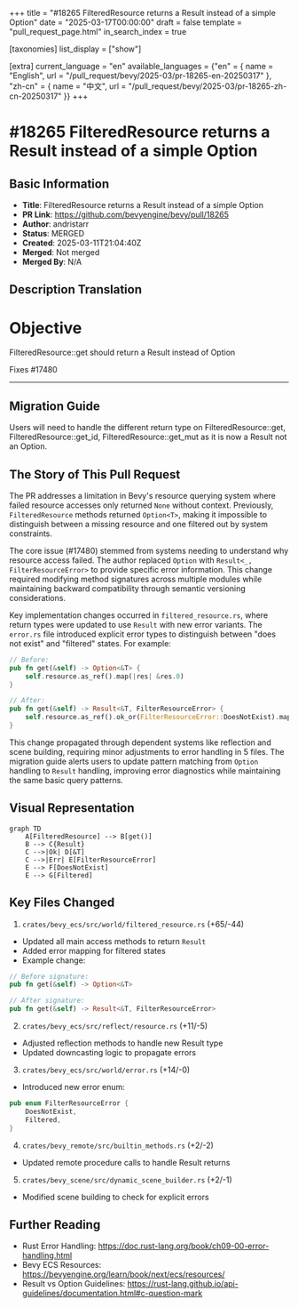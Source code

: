+++
title = "#18265 FilteredResource returns a Result instead of a simple Option"
date = "2025-03-17T00:00:00"
draft = false
template = "pull_request_page.html"
in_search_index = true

[taxonomies]
list_display = ["show"]

[extra]
current_language = "en"
available_languages = {"en" = { name = "English", url = "/pull_request/bevy/2025-03/pr-18265-en-20250317" }, "zh-cn" = { name = "中文", url = "/pull_request/bevy/2025-03/pr-18265-zh-cn-20250317" }}
+++

# #18265 FilteredResource returns a Result instead of a simple Option

## Basic Information
- **Title**: FilteredResource returns a Result instead of a simple Option
- **PR Link**: https://github.com/bevyengine/bevy/pull/18265
- **Author**: andristarr
- **Status**: MERGED
- **Created**: 2025-03-11T21:04:40Z
- **Merged**: Not merged
- **Merged By**: N/A

## Description Translation
# Objective
FilteredResource::get should return a Result instead of Option

Fixes #17480 

---

## Migration Guide

Users will need to handle the different return type on FilteredResource::get, FilteredResource::get_id, FilteredResource::get_mut as it is now a Result not an Option.

## The Story of This Pull Request

The PR addresses a limitation in Bevy's resource querying system where failed resource accesses only returned `None` without context. Previously, `FilteredResource` methods returned `Option<T>`, making it impossible to distinguish between a missing resource and one filtered out by system constraints.

The core issue (#17480) stemmed from systems needing to understand why resource access failed. The author replaced `Option` with `Result<_, FilterResourceError>` to provide specific error information. This change required modifying method signatures across multiple modules while maintaining backward compatibility through semantic versioning considerations.

Key implementation changes occurred in `filtered_resource.rs`, where return types were updated to use `Result` with new error variants. The `error.rs` file introduced explicit error types to distinguish between "does not exist" and "filtered" states. For example:

```rust
// Before:
pub fn get(&self) -> Option<&T> {
    self.resource.as_ref().map(|res| &res.0)
}

// After:
pub fn get(&self) -> Result<&T, FilterResourceError> {
    self.resource.as_ref().ok_or(FilterResourceError::DoesNotExist).map(|res| &res.0)
}
```

This change propagated through dependent systems like reflection and scene building, requiring minor adjustments to error handling in 5 files. The migration guide alerts users to update pattern matching from `Option` handling to `Result` handling, improving error diagnostics while maintaining the same basic query patterns.

## Visual Representation

```mermaid
graph TD
    A[FilteredResource] --> B[get()]
    B --> C{Result}
    C -->|Ok| D[&T]
    C -->|Err| E[FilterResourceError]
    E --> F[DoesNotExist]
    E --> G[Filtered]
```

## Key Files Changed

1. `crates/bevy_ecs/src/world/filtered_resource.rs` (+65/-44)
- Updated all main access methods to return `Result`
- Added error mapping for filtered states
- Example change:
```rust
// Before signature:
pub fn get(&self) -> Option<&T>

// After signature:
pub fn get(&self) -> Result<&T, FilterResourceError>
```

2. `crates/bevy_ecs/src/reflect/resource.rs` (+11/-5)
- Adjusted reflection methods to handle new Result type
- Updated downcasting logic to propagate errors

3. `crates/bevy_ecs/src/world/error.rs` (+14/-0)
- Introduced new error enum:
```rust
pub enum FilterResourceError {
    DoesNotExist,
    Filtered,
}
```

4. `crates/bevy_remote/src/builtin_methods.rs` (+2/-2)
- Updated remote procedure calls to handle Result returns

5. `crates/bevy_scene/src/dynamic_scene_builder.rs` (+2/-1)
- Modified scene building to check for explicit errors

## Further Reading
- Rust Error Handling: https://doc.rust-lang.org/book/ch09-00-error-handling.html
- Bevy ECS Resources: https://bevyengine.org/learn/book/next/ecs/resources/
- Result vs Option Guidelines: https://rust-lang.github.io/api-guidelines/documentation.html#c-question-mark